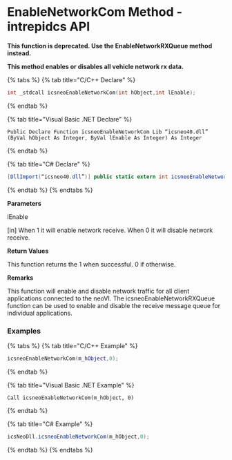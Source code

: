 # EnableNetworkCom Method - intrepidcs API

**This function is deprecated. Use the EnableNetworkRXQueue method instead.**

**This method enables or disables all vehicle network rx data.**

{% tabs %}
{% tab title="C/C++ Declare" %}
```cpp
int _stdcall icsneoEnableNetworkCom(int hObject,int lEnable);
```
{% endtab %}

{% tab title="Visual Basic .NET Declare" %}
```vbnet
Public Declare Function icsneoEnableNetworkCom Lib “icsneo40.dll” (ByVal hObject As Integer, ByVal lEnable As Integer) As Integer
```
{% endtab %}

{% tab title="C# Declare" %}
```csharp
[DllImport(“icsneo40.dll”)] public static extern int icsneoEnableNetworkCom(int hObject, int lEnable);
```
{% endtab %}
{% endtabs %}

**Parameters**

lEnable

\[in] When 1 it will enable network receive. When 0 it will disable network receive.

**Return Values**

This function returns the 1 when successful. 0 if otherwise.

**Remarks**

This function will enable and disable network traffic for all client applications connected to the neoVI. The icsneoEnableNetworkRXQueue function can be used to enable and disable the receive message queue for individual applications.

### Examples

{% tabs %}
{% tab title="C/C++ Example" %}
```cpp
icsneoEnableNetworkCom(m_hObject,0);
```
{% endtab %}

{% tab title="Visual Basic .NET Example" %}
```vbnet
Call icsneoEnableNetworkCom(m_hObject, 0)
```
{% endtab %}

{% tab title="C# Example" %}
```csharp
icsNeoDll.icsneoEnableNetworkCom(m_hObject,0);
```
{% endtab %}
{% endtabs %}
